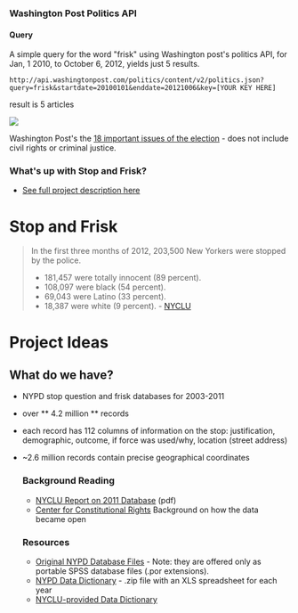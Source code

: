 
### Washington Post Politics API

#### Query

A simple query for the word "frisk" using Washington post's politics API, for Jan, 1 2010, to October 6, 2012, yields just 5 results. 

```
http://api.washingtonpost.com/politics/content/v2/politics.json?query=frisk&startdate=20100101&enddate=20121006&key=[YOUR KEY HERE]
```

result is 5 articles

![](https://img.skitch.com/20121007-e8873b3mpxkh1pehe3au62nck6.png)


Washington Post's the [18 important issues of the election](http://developer.washingtonpost.com/Applications/Details/22) - does not include civil rights or criminal justice.

### What's up with Stop and Frisk?

- [See full project description here](http://hrwgc.github.com/precinct/)



# Stop and Frisk

 > In the first three months of 2012, 203,500 New Yorkers were stopped by the police.
 > - 181,457 were totally innocent (89 percent).
 > - 108,097 were black (54 percent).
 > - 69,043 were Latino (33 percent).
 > - 18,387 were white (9 percent).
      - [NYCLU](http://www.nyclu.org/issues/racial-justice/stop-and-frisk-practices)
 
# Project Ideas

## What do we have? 
- NYPD stop question and frisk databases for 2003-2011
- over ** 4.2 million ** records 
- each record has 112 columns of information on the stop: justification, demographic, outcome, if force was used/why, location (street address)

- ~2.6 million records contain precise geographical coordinates 


	### Background Reading

	 - [NYCLU Report on 2011 Database](http://www.nyclu.org/files/publications/NYCLU_2011_Stop-and-Frisk_Report.pdf) (pdf)
	 - [Center for Constitutional Rights](http://ccrjustice.org/ourcases/current-cases/floyd%2C-et-al.-v.-city-new-york%2C-et-al.) Background on how the data became open

	### Resources

	 - [Original NYPD Database Files](http://www.nyc.gov/html/nypd/html/analysis_and_planning/stop_question_and_frisk_report.shtml) - Note: they are offered only as portable SPSS database files (.por extensions).
	 - [NYPD Data Dictionary]() - .zip file with an XLS spreadsheet for each year
	 - [NYCLU-provided Data Dictionary](http://www.nyclu.org/content/stop-and-frisk-database)
